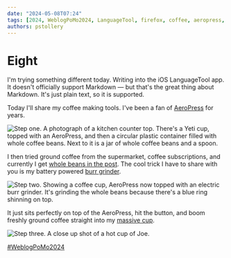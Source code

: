 ```yaml
---
date: "2024-05-08T07:24"
tags: [2024, WeblogPoMo2024, LanguageTool, firefox, coffee, aeropress, grinder]
authors: pstollery
---
```

# Eight
<!-- truncate -->

I'm trying something different today. Writing into the iOS LanguageTool app. It doesn't officially support Markdown — but that's the great thing about Markdown. It's just plain text, so it is supported. 

Today I'll share my coffee making tools. I've been a fan of [AeroPress](https://www.aeropress.co.uk/) for years. 

![Step one. A photograph of a kitchen counter top. There's a Yeti cup, topped with an AeroPress, and then a circular plastic container filled with whole coffee beans. Next to it is a jar of whole coffee beans and a spoon.](https://cdn.some.pics/phils/663b29efae8f3.jpg)

I then tried ground coffee from the supermarket, coffee subscriptions, and currently I get [whole beans in the post](https://exhalecoffee.com/). The cool trick I have to share with you is my battery powered [burr grinder](https://www.amazon.co.uk/dp/B0BKPML8YS). 

![Step two. Showing a coffee cup, AeroPress now topped with an electric burr grinder. It's grinding the whole beans because there's a blue ring shinning on top. ](https://cdn.some.pics/phils/663b2aaaa09ce.jpg)

It just sits perfectly on top of the AeroPress, hit the button, and boom freshly ground coffee straight into my [massive cup](https://uk.yeti.com/collections/tumbler/products/rambler-20-oz-tumbler). 

![Step three. A close up shot of a hot cup of Joe.](https://cdn.some.pics/phils/663b2b63b609f.jpg)

[#WeblogPoMo2024](https://weblog.anniegreens.lol/weblog-posting-month-2024)

